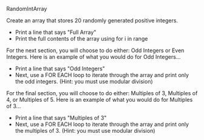 RandomIntArray

Create an array that stores 20 randomly generated positive integers.
- Print a line that says "Full Array"
- Print the full contents of the array using for i in range

For the next section, you will choose to do either: Odd Integers or Even Integers.
Here is an example of what you would do for Odd Integers...
- Print a line that says "Odd Integers"
- Next, use a FOR EACH loop to iterate through the array and print only the odd integers. (Hint: you must use modular division)

For the final section, you will choose to do either: Multiples of 3, Multiples of 4, or Multiples of 5.
Here is an example of what you would do for Multiples of 3...
- Print a line that says "Multiples of 3"
- Next, use a FOR EACH loop to iterate through the array and print only the multiples of 3. (Hint: you must use modular division)
